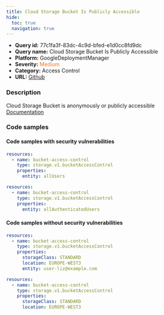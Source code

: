 ```yaml
---
title: Cloud Storage Bucket Is Publicly Accessible
hide:
  toc: true
  navigation: true
---
```


<style>
  .highlight .hll {
    background-color: #ff171742;
  }
  .md-content {
    max-width: 1100px;
    margin: 0 auto;
  }
</style>

-   **Query id:** 77c1fa3f-83dc-4c9d-bfed-e1d0cc8fd9dc
-   **Query name:** Cloud Storage Bucket Is Publicly Accessible
-   **Platform:** GoogleDeploymentManager
-   **Severity:** <span style="color:#ff7213">Medium</span>
-   **Category:** Access Control
-   **URL:** [Github](https://github.com/Checkmarx/kics/tree/master/assets/queries/googleDeploymentManager/gcp/cloud_storage_bucket_is_publicly_accessible)

### Description
Cloud Storage Bucket is anonymously or publicly accessible<br>
[Documentation](https://cloud.google.com/storage/docs/json_api/v1/bucketAccessControls)

### Code samples
#### Code samples with security vulnerabilities
```yaml title="Positive test num. 1 - yaml file" hl_lines="5"
resources:
  - name: bucket-access-control
    type: storage.v1.bucketAccessControl
    properties:
      entity: allUsers

```
```yaml title="Positive test num. 2 - yaml file" hl_lines="5"
resources:
  - name: bucket-access-control
    type: storage.v1.bucketAccessControl
    properties:
      entity: allAuthenticatedUsers

```


#### Code samples without security vulnerabilities
```yaml title="Negative test num. 1 - yaml file"
resources:
  - name: bucket-access-control
    type: storage.v1.bucketAccessControl
    properties:
      storageClass: STANDARD
      location: EUROPE-WEST3
      entity: user-liz@example.com

```
```yaml title="Negative test num. 2 - yaml file"
resources:
  - name: bucket-access-control
    type: storage.v1.bucketAccessControl
    properties:
      storageClass: STANDARD
      location: EUROPE-WEST3

```
